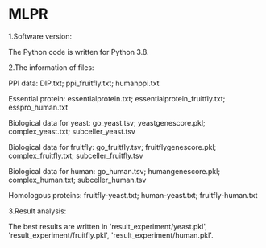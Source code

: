 # MLPR
1.Software version:

The Python code is written for Python 3.8.

2.The information of files:

PPI data: DIP.txt; ppi_fruitfly.txt; humanppi.txt

Essential protein: essentialprotein.txt; essentialprotein_fruitfly.txt; esspro_human.txt

Biological data for yeast: go_yeast.tsv; yeastgenescore.pkl; complex_yeast.txt; subceller_yeast.tsv

Biological data for fruitfly: go_fruitfly.tsv; fruitflygenescore.pkl; complex_fruitfly.txt; subceller_fruitfly.tsv

Biological data for human: go_human.tsv; humangenescore.pkl; complex_human.txt; subceller_human.tsv

Homologous proteins: fruitfly-yeast.txt; human-yeast.txt; fruitfly-human.txt

3.Result analysis:

The best results are written in 'result_experiment/yeast.pkl', 'result_experiment/fruitfly.pkl', 'result_experiment/human.pkl'.
